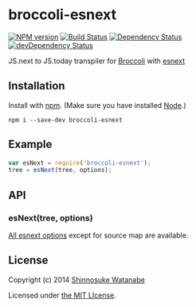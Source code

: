 # broccoli-esnext

[![NPM version](https://badge.fury.io/js/broccoli-esnext.svg)](http://badge.fury.io/js/broccoli-esnext)
[![Build Status](https://travis-ci.org/shinnn/broccoli-esnext.svg?branch=master)](https://travis-ci.org/shinnn/broccoli-esnext)
[![Dependency Status](https://david-dm.org/shinnn/broccoli-esnext.svg)](https://david-dm.org/shinnn/broccoli-esnext)
[![devDependency Status](https://david-dm.org/shinnn/broccoli-esnext/dev-status.svg)](https://david-dm.org/shinnn/broccoli-esnext#info=devDependencies)

JS.next to JS.today transpiler for [Broccoli](https://github.com/joliss/broccoli) with [esnext](https://github.com/square/esnext)

## Installation

Install with [npm](https://www.npmjs.org/). (Make sure you have installed [Node](http://nodejs.org/).)

```
npm i --save-dev broccoli-esnext
```

## Example

```javascript
var esNext = require('broccoli-esnext');
tree = esNext(tree, options);
```

## API

### esNext(tree, options)

[All esnext options](https://github.com/square/esnext/blob/master/lib/index.js#L63-L96) except for source map are available.

## License

Copyright (c) 2014 [Shinnosuke Watanabe](https://github.com/shinnn)

Licensed under [the MIT LIcense](./LICENSE).
